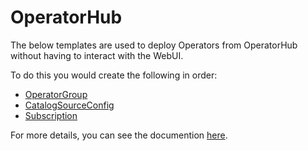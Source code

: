 # OperatorHub

The below templates are used to deploy Operators from OperatorHub without having to interact with the WebUI.

To do this you would create the following in order:

- [OperatorGroup](operatorgroup.yml)
- [CatalogSourceConfig](catalogsourceconfig.yml)
- [Subscription](subscription.yml)

For more details, you can see the documention [here](https://docs.openshift.com/container-platform/4.1/applications/operators/olm-adding-operators-to-cluster.html#olm-installing-operator-from-operatorhub-using-cli_olm-adding-operators-to-a-cluster).